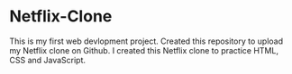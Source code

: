 # Netflix-Clone
This is my first web devlopment project.
Created this repository to upload my Netflix clone on Github.
I created this Netflix clone to practice HTML, CSS and JavaScript.

